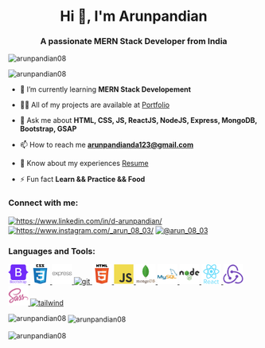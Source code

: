 <h1 align="center">Hi 👋, I'm Arunpandian</h1>
<h3 align="center">A passionate MERN Stack Developer from India</h3>
<p align="left"> <img src="https://drive.google.com/file/d/11qOLI-GzCyKs7VB1N86ex9MDQx3ss3aK/view?usp=sharing" alt="arunpandian08" /> </p>
<p align="left"> <img src="https://komarev.com/ghpvc/?username=arunpandian08&label=Profile%20views&color=0e75b6&style=flat" alt="arunpandian08" /> </p>

- 🌱 I’m currently learning **MERN Stack Developement**

- 👨‍💻 All of my projects are available at [Portfolio](https://arun-full-stack-developer-8397.netlify.app/)

- 💬 Ask me about **HTML, CSS, JS, ReactJS, NodeJS, Express, MongoDB, Bootstrap, GSAP**

- 📫 How to reach me **arunpandianda123@gmail.com**

- 📄 Know about my experiences [Resume](https://drive.google.com/file/d/1BBrR62lK5MV-BuJ54Ry71pRW6p9Wq5YE/view)

- ⚡ Fun fact **Learn && Practice && Food**

<h3 align="left">Connect with me:</h3>
<p align="left">
<a href="https://linkedin.com/in/https://www.linkedin.com/in/d-arunpandian/" target="blank"><img align="center" src="https://raw.githubusercontent.com/rahuldkjain/github-profile-readme-generator/master/src/images/icons/Social/linked-in-alt.svg" alt="https://www.linkedin.com/in/d-arunpandian/" height="30" width="40" /></a>
<a href="https://instagram.com/https://www.instagram.com/_arun_08_03/" target="blank"><img align="center" src="https://raw.githubusercontent.com/rahuldkjain/github-profile-readme-generator/master/src/images/icons/Social/instagram.svg" alt="https://www.instagram.com/_arun_08_03/" height="30" width="40" /></a>
<a href="https://medium.com/@arun_08_03" target="blank"><img align="center" src="https://raw.githubusercontent.com/rahuldkjain/github-profile-readme-generator/master/src/images/icons/Social/medium.svg" alt="@arun_08_03" height="30" width="40" /></a>
</p>

<h3 align="left">Languages and Tools:</h3>
<p align="left"> <a href="https://getbootstrap.com" target="_blank" rel="noreferrer"> <img src="https://raw.githubusercontent.com/devicons/devicon/master/icons/bootstrap/bootstrap-plain-wordmark.svg" alt="bootstrap" width="40" height="40"/> </a> <a href="https://www.w3schools.com/css/" target="_blank" rel="noreferrer"> <img src="https://raw.githubusercontent.com/devicons/devicon/master/icons/css3/css3-original-wordmark.svg" alt="css3" width="40" height="40"/> </a> <a href="https://expressjs.com" target="_blank" rel="noreferrer"> <img src="https://raw.githubusercontent.com/devicons/devicon/master/icons/express/express-original-wordmark.svg" alt="express" width="40" height="40"/> </a> <a href="https://git-scm.com/" target="_blank" rel="noreferrer"> <img src="https://www.vectorlogo.zone/logos/git-scm/git-scm-icon.svg" alt="git" width="40" height="40"/> </a> <a href="https://www.w3.org/html/" target="_blank" rel="noreferrer"> <img src="https://raw.githubusercontent.com/devicons/devicon/master/icons/html5/html5-original-wordmark.svg" alt="html5" width="40" height="40"/> </a> <a href="https://developer.mozilla.org/en-US/docs/Web/JavaScript" target="_blank" rel="noreferrer"> <img src="https://raw.githubusercontent.com/devicons/devicon/master/icons/javascript/javascript-original.svg" alt="javascript" width="40" height="40"/> </a> <a href="https://www.mongodb.com/" target="_blank" rel="noreferrer"> <img src="https://raw.githubusercontent.com/devicons/devicon/master/icons/mongodb/mongodb-original-wordmark.svg" alt="mongodb" width="40" height="40"/> </a> <a href="https://www.mysql.com/" target="_blank" rel="noreferrer"> <img src="https://raw.githubusercontent.com/devicons/devicon/master/icons/mysql/mysql-original-wordmark.svg" alt="mysql" width="40" height="40"/> </a> <a href="https://nodejs.org" target="_blank" rel="noreferrer"> <img src="https://raw.githubusercontent.com/devicons/devicon/master/icons/nodejs/nodejs-original-wordmark.svg" alt="nodejs" width="40" height="40"/> </a> <a href="https://reactjs.org/" target="_blank" rel="noreferrer"> <img src="https://raw.githubusercontent.com/devicons/devicon/master/icons/react/react-original-wordmark.svg" alt="react" width="40" height="40"/> </a> <a href="https://redux.js.org" target="_blank" rel="noreferrer"> <img src="https://raw.githubusercontent.com/devicons/devicon/master/icons/redux/redux-original.svg" alt="redux" width="40" height="40"/> </a> <a href="https://sass-lang.com" target="_blank" rel="noreferrer"> <img src="https://raw.githubusercontent.com/devicons/devicon/master/icons/sass/sass-original.svg" alt="sass" width="40" height="40"/> </a> <a href="https://tailwindcss.com/" target="_blank" rel="noreferrer"> <img src="https://www.vectorlogo.zone/logos/tailwindcss/tailwindcss-icon.svg" alt="tailwind" width="40" height="40"/> </a> </p>

<p><img align="left" src="https://github-readme-stats.vercel.app/api/top-langs?username=arunpandian08&show_icons=true&locale=en&layout=compact" alt="arunpandian08" /></p>

<p>&nbsp;<img align="center" src="https://github-readme-stats.vercel.app/api?username=arunpandian08&show_icons=true&locale=en" alt="arunpandian08" /></p>

<p><img align="center" src="https://github-readme-streak-stats.herokuapp.com/?user=arunpandian08&" alt="arunpandian08" /></p>
